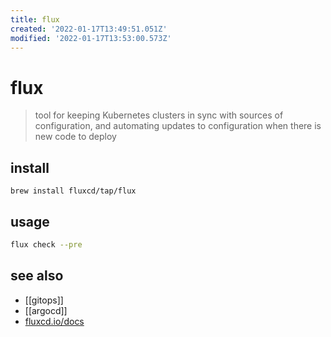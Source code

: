 ```yaml
---
title: flux
created: '2022-01-17T13:49:51.051Z'
modified: '2022-01-17T13:53:00.573Z'
---
```


# flux

> tool for keeping Kubernetes clusters in sync with sources of configuration, and automating updates to configuration when there is new code to deploy

## install

`brew install fluxcd/tap/flux`

## usage

```sh
flux check --pre
```

## see also

- [[gitops]]
- [[argocd]]
- [fluxcd.io/docs](https://fluxcd.io/docs/)
